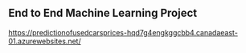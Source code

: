 ## End to End Machine Learning Project


https://predictionofusedcarsprices-hqd7g4engkggcbb4.canadaeast-01.azurewebsites.net/
